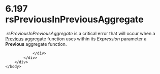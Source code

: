 <html dir="LTR" xmlns:mshelp="http://msdn.microsoft.com/mshelp" xmlns:ddue="http://ddue.schemas.microsoft.com/authoring/2003/5" xmlns:xlink="http://www.w3.org/1999/xlink" xmlns:tool="http://www.microsoft.com/tooltip">
    <head>
        <meta http-equiv="Content-Type" content="text/html; CHARSET=utf-8"></meta>
        <meta name="save" content="history"></meta>
        <title>6.197 rsPreviousInPreviousAggregate</title>
        <xml>
            <mshelp:toctitle title="6.197 rsPreviousInPreviousAggregate"></mshelp:toctitle>
            <mshelp:rltitle title="[MS-RDL]: rsPreviousInPreviousAggregate"></mshelp:rltitle>
            <mshelp:keyword index="A" term="f514fd55-9783-4e65-ac9b-2a110578bc54"></mshelp:keyword>
            <mshelp:attr name="DCSext.ContentType" value="open specification"></mshelp:attr>
            <mshelp:attr name="AssetID" value="f514fd55-9783-4e65-ac9b-2a110578bc54"></mshelp:attr>
            <mshelp:attr name="TopicType" value="kbRef"></mshelp:attr>
            <mshelp:attr name="DCSext.Title" value="[MS-RDL]: rsPreviousInPreviousAggregate" />
        </xml>
    </head>
    <body>
        <div id="header">
            <h1 class="heading">6.197 rsPreviousInPreviousAggregate</h1>
        </div>
        <div id="mainSection">
            <div id="mainBody">
                <div id="allHistory" class="saveHistory"></div>
                <div id="sectionSection0" class="section" name="collapseableSection">
                    

<p> <i>rsPreviousInPreviousAggregate</i> is a critical error
that will occur when a <a href="3e1da2a1-547f-4b00-b88e-62847bea3419.html">Previous</a>
aggregate function uses within its <i>Expression</i> parameter a <b>Previous</b>
aggregate function.</p>


                </div>
            </div>
        </div>
    </body>
</html>
